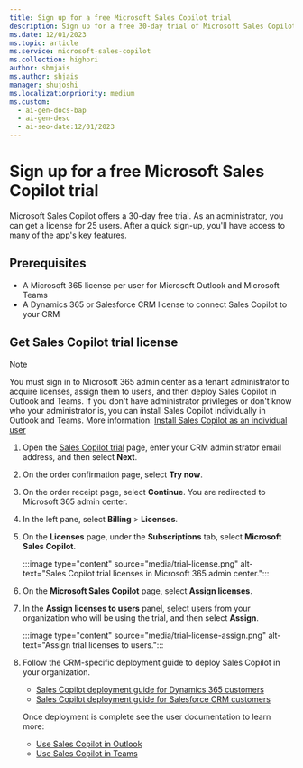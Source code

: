 ```yaml
---
title: Sign up for a free Microsoft Sales Copilot trial
description: Sign up for a free 30-day trial of Microsoft Sales Copilot and get access to its key features.
ms.date: 12/01/2023
ms.topic: article
ms.service: microsoft-sales-copilot
ms.collection: highpri
author: sbmjais
ms.author: shjais
manager: shujoshi
ms.localizationpriority: medium
ms.custom:
  - ai-gen-docs-bap
  - ai-gen-desc
  - ai-seo-date:12/01/2023
---
```


# Sign up for a free Microsoft Sales Copilot trial

Microsoft Sales Copilot offers a 30-day free trial. As an administrator, you can get a license for 25 users. After a quick sign-up, you'll have access to many of the app's key features. 

## Prerequisites

- A Microsoft 365 license per user for Microsoft Outlook and Microsoft Teams
- A Dynamics 365 or Salesforce CRM license to connect Sales Copilot to your CRM

## Get Sales Copilot trial license

> [!NOTE]
> You must sign in to Microsoft 365 admin center as a tenant administrator to acquire licenses, assign them to users, and then deploy Sales Copilot in Outlook and Teams. If you don't have administrator privileges or don't know who your administrator is, you can install Sales Copilot individually in Outlook and Teams. More information: [Install Sales Copilot as an individual user](install-sales-copilot.md)

1. Open the [Sales Copilot trial](https://go.microsoft.com/fwlink/p/?LinkID=2209090) page, enter your CRM administrator email address, and then select **Next**.

2. On the order confirmation page, select **Try now**.

3. On the order receipt page, select **Continue**. You are redirected to Microsoft 365 admin center.

4. In the left pane, select **Billing** > **Licenses**.

5. On the **Licenses** page, under the **Subscriptions** tab, select **Microsoft Sales Copilot**.

    :::image type="content" source="media/trial-license.png" alt-text="Sales Copilot trial licenses in Microsoft 365 admin center.":::

6. On the **Microsoft Sales Copilot** page, select **Assign licenses**.

7. In the **Assign licenses to users** panel, select users from your organization who will be using the trial, and then select **Assign**.

    :::image type="content" source="media/trial-license-assign.png" alt-text="Assign trial licenses to users.":::

8. Follow the CRM-specific deployment guide to deploy Sales Copilot in your organization.
    - [Sales Copilot deployment guide for Dynamics 365 customers](deploy-viva-sales-d365.md)
    - [Sales Copilot deployment guide for Salesforce CRM customers](deploy-viva-sales-sf.md)
    
    Once deployment is complete see the user documentation to learn more:

    - [Use Sales Copilot in Outlook](use-sales-copilot-outlook.md)
    - [Use Sales Copilot in Teams](use-sales-copilot-teams.md)

 

